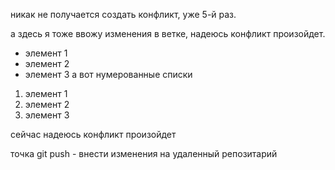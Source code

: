никак не получается создать конфликт, уже 5-й раз.


а здесь я тоже ввожу изменения в ветке, надеюсь конфликт произойдет.

* элемент 1
* элемент 2
* элемент 3
 а вот нумерованные списки
 1. элемент 1
 2. элемент 2
 3. элемент 3

 сейчас надеюсь конфликт произойдет

 точка
 git push - внести изменения на удаленный репозитарий
 